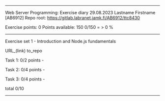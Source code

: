 ---------------------

Web Server Programming: Exercise diary
29.08.2023
Lastname Firstname [AB6912]
Repo root: https://gitlab.labranet.jamk.fi/AB6912/ttc8430

Exercise points: 0
Points available:   150
0/150 = > 0 %

-----------------

Exercise set 1 - Introduction and Node.js fundamentals

URL_(link) to_repo

Task 1: 0/2 points - 

Task 2: 0/4 points - 

Task 3: 0/4 points - 

total 0/10

------------------